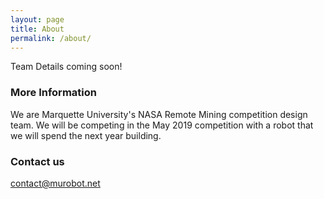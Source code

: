 ```yaml
---
layout: page
title: About
permalink: /about/
---
```


Team Details coming soon!

### More Information

We are Marquette University's NASA Remote Mining competition design team. We will be competing in the May 2019 competition with a robot that we will spend the next year building. 

### Contact us

[contact@murobot.net](mailto:contact@murobot.net)
